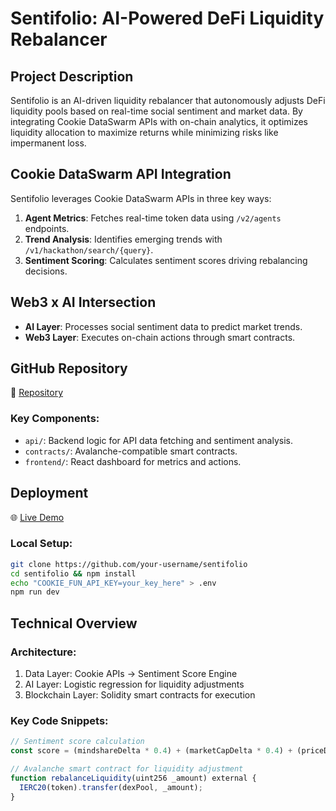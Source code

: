# Sentifolio: AI-Powered DeFi Liquidity Rebalancer

## Project Description

Sentifolio is an AI-driven liquidity rebalancer that autonomously adjusts DeFi liquidity pools based on real-time social sentiment and market data. By integrating Cookie DataSwarm APIs with on-chain analytics, it optimizes liquidity allocation to maximize returns while minimizing risks like impermanent loss.

## Cookie DataSwarm API Integration

Sentifolio leverages Cookie DataSwarm APIs in three key ways:

1. **Agent Metrics**: Fetches real-time token data using `/v2/agents` endpoints.
2. **Trend Analysis**: Identifies emerging trends with `/v1/hackathon/search/{query}`.
3. **Sentiment Scoring**: Calculates sentiment scores driving rebalancing decisions.

## Web3 x AI Intersection

- **AI Layer**: Processes social sentiment data to predict market trends.
- **Web3 Layer**: Executes on-chain actions through smart contracts.

## GitHub Repository

🔗 [Repository](https://github.com/your-username/sentifolio)

### Key Components:
- `api/`: Backend logic for API data fetching and sentiment analysis.
- `contracts/`: Avalanche-compatible smart contracts.
- `frontend/`: React dashboard for metrics and actions.

## Deployment

🌐 [Live Demo](https://sentifolio.vercel.app)

### Local Setup:

```bash
git clone https://github.com/your-username/sentifolio
cd sentifolio && npm install
echo "COOKIE_FUN_API_KEY=your_key_here" > .env
npm run dev
```

## Technical Overview

### Architecture:
1. Data Layer: Cookie APIs → Sentiment Score Engine
2. AI Layer: Logistic regression for liquidity adjustments
3. Blockchain Layer: Solidity smart contracts for execution

### Key Code Snippets:

```typescript
// Sentiment score calculation
const score = (mindshareDelta * 0.4) + (marketCapDelta * 0.4) + (priceDelta * 0.2);

// Avalanche smart contract for liquidity adjustment
function rebalanceLiquidity(uint256 _amount) external {
  IERC20(token).transfer(dexPool, _amount);
}
```

